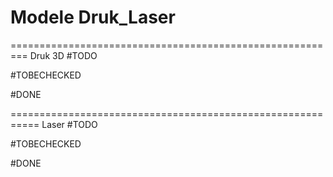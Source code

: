 # Modele Druk_Laser



=========================================================
Druk 3D
#TODO


#TOBECHECKED


#DONE


===========================================================
Laser
#TODO

#TOBECHECKED


#DONE

